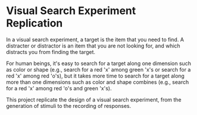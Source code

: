 # Visual Search Experiment Replication

In a visual search experiment, a target is the item that you need to find. A distracter or distractor is an item that you are not looking for, and which distracts you from finding the target.

For human beings, it's easy to search for a target along one dimension such as color or shape (e.g., search for a red 'x' among green 'x's or search for a red 'x' among red 'o's), but it takes more time to search for a target along more than one dimensions such as color and shape combines (e.g., search for a red 'x' among red 'o's and green 'x's).

This project replicate the design of a visual search experiment, from the generation of stimuli to the recording of responses.  

